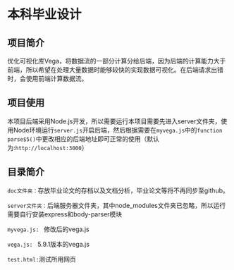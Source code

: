 # 本科毕业设计

## 项目简介
优化可视化库Vega，将数据流的一部分计算分给后端，因为后端的计算能力大于前端，所以希望在处理大量数据时能够较快的实现数据可视化。在后端请求出错时，会使用前端计算数据流。

## 项目使用

本项目后端采用Node.js开发，所以需要运行本项目需要先进入server文件夹，使用Node环境运行`server.js`开启后端，然后根据需要在`myvega.js`中的`function parse$5()`中更改相应的后端地址即可正常的使用（默认为:`http://localhost:3000`）

## 目录简介

`doc文件夹：`存放毕业论文的存档以及文档分析，毕业论文等将不再同步至github。

`server文件夹：`后端服务器文件夹，其中node_modules文件夹已忽略，所以运行需要自行安装express和body-parser模块

`myvega.js: ` 修改后的vega.js

`vega.js: ` 5.9.1版本的vega.js

`test.html:`测试所用网页